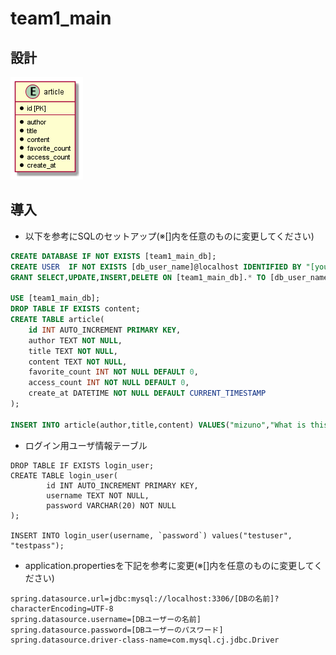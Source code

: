 # team1_main
## 設計
![ER図](./readme/img/ER.png)
## 導入
* 以下を参考にSQLのセットアップ(※[]内を任意のものに変更してください)

```setup.sql
CREATE DATABASE IF NOT EXISTS [team1_main_db];
CREATE USER  IF NOT EXISTS [db_user_name]@localhost IDENTIFIED BY "[your_password]";
GRANT SELECT,UPDATE,INSERT,DELETE ON [team1_main_db].* TO [db_user_name]@localhost;

USE [team1_main_db];
DROP TABLE IF EXISTS content;
CREATE TABLE article(
    id INT AUTO_INCREMENT PRIMARY KEY, 
    author TEXT NOT NULL,
    title TEXT NOT NULL,
    content TEXT NOT NULL, 
    favorite_count INT NOT NULL DEFAULT 0,
    access_count INT NOT NULL DEFAULT 0, 
    create_at DATETIME NOT NULL DEFAULT CURRENT_TIMESTAMP
);

INSERT INTO article(author,title,content) VALUES("mizuno","What is this","This is a pen"); 
```

* ログイン用ユーザ情報テーブル
```
DROP TABLE IF EXISTS login_user;
CREATE TABLE login_user(
		id INT AUTO_INCREMENT PRIMARY KEY,
		username TEXT NOT NULL,
		password VARCHAR(20) NOT NULL
);

INSERT INTO login_user(username, `password`) values("testuser", "testpass");
```

* application.propertiesを下記を参考に変更(※[]内を任意のものに変更してください)

```application.properties
spring.datasource.url=jdbc:mysql://localhost:3306/[DBの名前]?characterEncoding=UTF-8
spring.datasource.username=[DBユーザーの名前]
spring.datasource.password=[DBユーザーのパスワード]
spring.datasource.driver-class-name=com.mysql.cj.jdbc.Driver
```
